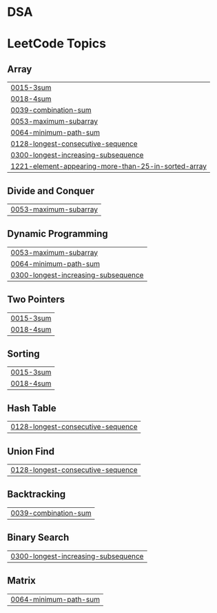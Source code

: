 # DSA
<!---LeetCode Topics Start-->
# LeetCode Topics
## Array
|  |
| ------- |
| [0015-3sum](https://github.com/SaiLikhith24/DSA/tree/master/0015-3sum) |
| [0018-4sum](https://github.com/SaiLikhith24/DSA/tree/master/0018-4sum) |
| [0039-combination-sum](https://github.com/SaiLikhith24/DSA/tree/master/0039-combination-sum) |
| [0053-maximum-subarray](https://github.com/SaiLikhith24/DSA/tree/master/0053-maximum-subarray) |
| [0064-minimum-path-sum](https://github.com/SaiLikhith24/DSA/tree/master/0064-minimum-path-sum) |
| [0128-longest-consecutive-sequence](https://github.com/SaiLikhith24/DSA/tree/master/0128-longest-consecutive-sequence) |
| [0300-longest-increasing-subsequence](https://github.com/SaiLikhith24/DSA/tree/master/0300-longest-increasing-subsequence) |
| [1221-element-appearing-more-than-25-in-sorted-array](https://github.com/SaiLikhith24/DSA/tree/master/1221-element-appearing-more-than-25-in-sorted-array) |
## Divide and Conquer
|  |
| ------- |
| [0053-maximum-subarray](https://github.com/SaiLikhith24/DSA/tree/master/0053-maximum-subarray) |
## Dynamic Programming
|  |
| ------- |
| [0053-maximum-subarray](https://github.com/SaiLikhith24/DSA/tree/master/0053-maximum-subarray) |
| [0064-minimum-path-sum](https://github.com/SaiLikhith24/DSA/tree/master/0064-minimum-path-sum) |
| [0300-longest-increasing-subsequence](https://github.com/SaiLikhith24/DSA/tree/master/0300-longest-increasing-subsequence) |
## Two Pointers
|  |
| ------- |
| [0015-3sum](https://github.com/SaiLikhith24/DSA/tree/master/0015-3sum) |
| [0018-4sum](https://github.com/SaiLikhith24/DSA/tree/master/0018-4sum) |
## Sorting
|  |
| ------- |
| [0015-3sum](https://github.com/SaiLikhith24/DSA/tree/master/0015-3sum) |
| [0018-4sum](https://github.com/SaiLikhith24/DSA/tree/master/0018-4sum) |
## Hash Table
|  |
| ------- |
| [0128-longest-consecutive-sequence](https://github.com/SaiLikhith24/DSA/tree/master/0128-longest-consecutive-sequence) |
## Union Find
|  |
| ------- |
| [0128-longest-consecutive-sequence](https://github.com/SaiLikhith24/DSA/tree/master/0128-longest-consecutive-sequence) |
## Backtracking
|  |
| ------- |
| [0039-combination-sum](https://github.com/SaiLikhith24/DSA/tree/master/0039-combination-sum) |
## Binary Search
|  |
| ------- |
| [0300-longest-increasing-subsequence](https://github.com/SaiLikhith24/DSA/tree/master/0300-longest-increasing-subsequence) |
## Matrix
|  |
| ------- |
| [0064-minimum-path-sum](https://github.com/SaiLikhith24/DSA/tree/master/0064-minimum-path-sum) |
<!---LeetCode Topics End-->